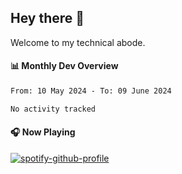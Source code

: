 ## Hey there 👋

Welcome to my technical abode.

#### 📊 Monthly Dev Overview
<!--START_SECTION:waka-->

```txt
From: 10 May 2024 - To: 09 June 2024

No activity tracked
```

<!--END_SECTION:waka-->

#### 🎧 Now Playing

[![spotify-github-profile](https://spotify-github-profile.vercel.app/api/view?uid=james2mid&cover_image=true&theme=natemoo-re)](https://open.spotify.com/user/james2mid?si=2b3baf2b09cb499e)
